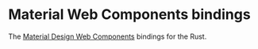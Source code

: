 # Material Web Components bindings

The [Material Design Web Components](https://github.com/material-components/material-web) bindings for the Rust.
